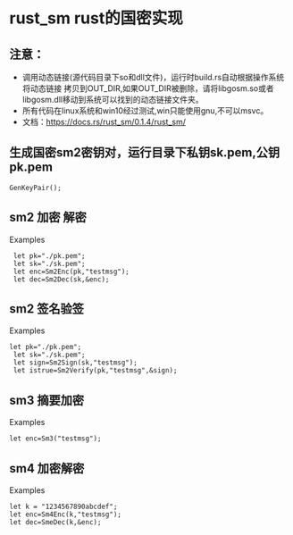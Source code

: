 # rust_sm rust的国密实现 

## 注意：
- 调用动态链接(源代码目录下so和dll文件)，运行时build.rs自动根据操作系统将动态链接 拷贝到OUT_DIR,如果OUT_DIR被删除，请将libgosm.so或者libgosm.dll移动到系统可以找到的动态链接文件夹。
- 所有代码在linux系统和win10经过测试,win只能使用gnu,不可以msvc。
- 文档：https://docs.rs/rust_sm/0.1.4/rust_sm/
## 生成国密sm2密钥对，运行目录下私钥sk.pem,公钥pk.pem
 ```
 GenKeyPair();
 ```

## sm2 加密 解密
 Examples
```
 let pk="./pk.pem";
 let sk="./sk.pem";
 let enc=Sm2Enc(pk,"testmsg");
 let dec=Sm2Dec(sk,&enc);
 ```
## sm2 签名验签
 Examples
```
let pk="./pk.pem";
 let sk="./sk.pem";
 let sign=Sm2Sign(sk,"testmsg");
 let istrue=Sm2Verify(pk,"testmsg",&sign);
 ```
  
## sm3 摘要加密
 Examples
 ```
 let enc=Sm3("testmsg");
 ```

## sm4 加密解密
 Examples
 ```
 let k = "1234567890abcdef";
 let enc=Sm4Enc(k,"testmsg");
 let dec=SmeDec(k,&enc);
 ```